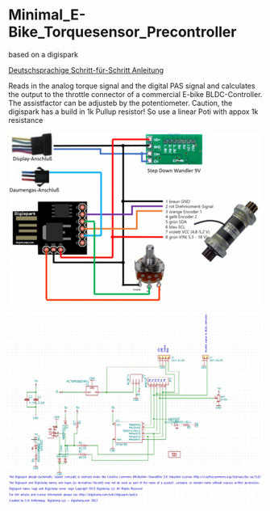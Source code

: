 # Minimal_E-Bike_Torquesensor_Precontroller
based on a digispark

[Deutschsprachige Schritt-für-Schritt Anleitung](https://github.com/stancecoke/Minimal_E-Bike_Torquesensor_Precontroller/wiki/Schritt-f%C3%BCr-Schritt-Anleitung)

Reads in the analog torque signal and the digital PAS signal and calculates the output to the throttle connector of a commercial E-bike BLDC-Controller. The assistfactor can be adjusteb by the potentiometer. Caution, the digispark has a build in 1k Pullup resistor! So use a linear Poti with appox 1k resistance

![](METOP.png)  
  
  
![](METOP_schematic.png)  
